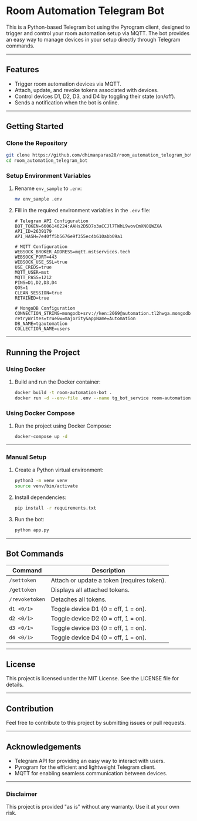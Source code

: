
# Room Automation Telegram Bot

This is a Python-based Telegram bot using the Pyrogram client, designed to trigger and control your room automation setup via MQTT. The bot provides an easy way to manage devices in your setup directly through Telegram commands.

---

## Features
- Trigger room automation devices via MQTT.
- Attach, update, and revoke tokens associated with devices.
- Control devices D1, D2, D3, and D4 by toggling their state (on/off).
- Sends a notification when the bot is online.

---

## Getting Started

### Clone the Repository
```bash
git clone https://github.com/dhimanparas20/room_automation_telegram_bot_main
cd room_automation_telegram_bot
```

### Setup Environment Variables
1. Rename `env_sample` to `.env`:
   ```bash
   mv env_sample .env
   ```
2. Fill in the required environment variables in the `.env` file:
   ```env
   # Telegram API Configuration
   BOT_TOKEN=6606146224:AAHs2D5D7o3aCCJl7TWhL9wovCmXN0QWZXA
   API_ID=2639179
   API_HASH=7e40ff5b5676e9f355ec4b610abb09a1

   # MQTT Configuration
   WEBSOCK_BROKER_ADDRESS=mqtt.mstservices.tech
   WEBSOCK_PORT=443
   WEBSOCK_USE_SSL=true
   USE_CREDS=true
   MQTT_USER=mst
   MQTT_PASS=1212
   PINS=D1,D2,D3,D4
   QOS=1
   CLEAN_SESSION=true
   RETAINED=true

   # MongoDB Configuration
   CONNECTION_STRING=mongodb+srv://ken:2069@automation.tl2hwga.mongodb.net/?retryWrites=true&w=majority&appName=Automation
   DB_NAME=tgautomation
   COLLECTION_NAME=users
   ```

---

## Running the Project

### Using Docker

1. Build and run the Docker container:
   ```bash
   docker build -t room-automation-bot .
   docker run -d --env-file .env --name tg_bot_service room-automation-bot
   ```

### Using Docker Compose
1. Run the project using Docker Compose:
   ```bash
   docker-compose up -d
   ```

---

### Manual Setup

1. Create a Python virtual environment:
   ```bash
   python3 -m venv venv
   source venv/bin/activate
   ```

2. Install dependencies:
   ```bash
   pip install -r requirements.txt
   ```

3. Run the bot:
   ```bash
   python app.py
   ```

---

## Bot Commands

| Command          | Description                                |
|-------------------|--------------------------------------------|
| `/settoken`      | Attach or update a token (requires token). |
| `/gettoken`      | Displays all attached tokens.              |
| `/revoketoken`   | Detaches all tokens.                       |
| `d1 <0/1>`       | Toggle device D1 (0 = off, 1 = on).        |
| `d2 <0/1>`       | Toggle device D2 (0 = off, 1 = on).        |
| `d3 <0/1>`       | Toggle device D3 (0 = off, 1 = on).        |
| `d4 <0/1>`       | Toggle device D4 (0 = off, 1 = on).        |

---

## License

This project is licensed under the MIT License. See the LICENSE file for details.

---

## Contribution

Feel free to contribute to this project by submitting issues or pull requests.

---

## Acknowledgements

- Telegram API for providing an easy way to interact with users.
- Pyrogram for the efficient and lightweight Telegram client.
- MQTT for enabling seamless communication between devices.

---

### Disclaimer

This project is provided "as is" without any warranty. Use it at your own risk.
